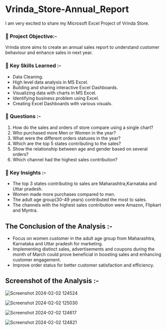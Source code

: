 # Vrinda_Store-Annual_Report
I am very excited to share my Microsoft Excel Project of Vrinda Store.

### 📌 Project Objective:-
Vrinda store aims to create an annual sales report to understand customer behaviour and enhance sales in next year.    
            
     
### 📌 Key Skills Learned :-    
- Data Cleaning.   
- High level data analysis in MS Excel.   
- Building and sharing interactive Excel Dashboards.    
- Visualizing data with charts in MS Excel.    
- Identifying business problem using Excel.    
- Creating Excel Dashboards with various visuals.
          
                       
### 📌 Questions :-
1. How do the sales and orders of store compare using a single chart?
2. Who purchased more Men or Women in the year?
3. What were the different orders statuses in the year?
4. Which are the top 5 states contributing to the sales?
5. Show the relationship between age and gender based on several orders?
6. Which channel had the highest sales contribution?
   
### 📌 Key Insights :-
* The top 3 states contributing to sales are Maharashtra,Karnataka and Uttar pradesh.
* Women made more purchases compared to men.
* The adult age group(30-49 years) contributed the most to sales.
* The channels with the highest sales contribution were Amazon, Flipkart and Myntra.
                      

      
## The Conclusion of the Analysis :-      
- Focus on women customer in the adult age group from Maharashtra, Karnataka and Uttar pradesh for marketing.         
- Implementing distinct sales, advertisements and coupons during the month of March could prove beneficial in boosting sales and enhancing customer engagement.        
- Improve order status for better customer satisfaction and efficiency.     



## Screenshot of the Analysis :-

![Screenshot 2024-02-02 124524](https://github.com/MyProjects-5/Vrinda_Store-Annual_Report/assets/140932670/8aaaf21f-31df-41fe-93a7-9cae5d958750)


![Screenshot 2024-02-02 125030](https://github.com/MyProjects-5/Vrinda_Store-Annual_Report/assets/140932670/8d486b22-08a4-42e1-a581-4c6b01f8405a)


![Screenshot 2024-02-02 124617](https://github.com/MyProjects-5/Vrinda_Store-Annual_Report/assets/140932670/40e9a853-8b09-4dc3-8f3c-cee04b55c527)


![Screenshot 2024-02-02 124821](https://github.com/MyProjects-5/Vrinda_Store-Annual_Report/assets/140932670/80739270-cbfd-43d6-899b-2d5a8d3de7da)




